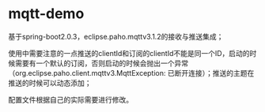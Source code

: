 # mqtt-demo
基于spring-boot2.0.3，eclipse.paho.mqttv3.1.2的接收与推送集成；

使用中需要注意的一点推送的clientId和订阅的clientId不能是同一个ID，启动的时候需要有一个默认的订阅，否则启动的时候会抛出一个异常（org.eclipse.paho.client.mqttv3.MqttException: 已断开连接）；推送的主题在推送的时候可以动态添加；

配置文件根据自己的实际需要进行修改。
